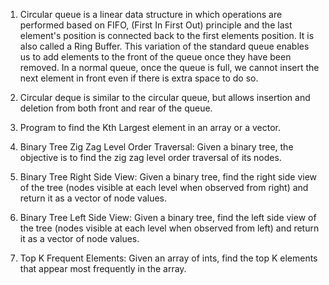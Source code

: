 1. Circular queue is a linear data structure in which operations are performed based on FIFO,  (First In First Out) principle and the last element's position is connected back to the first elements position. It is also called a Ring Buffer. This variation of the standard queue enables us to add elements to the front of the queue once they have been removed. In a normal queue, once the queue is full, we cannot insert the next element in front even if there is extra space to do so.

2. Circular deque is similar to the circular queue, but allows insertion and deletion from both front and rear of the queue. 

3. Program to find the Kth Largest element in an array or a vector. 

4. Binary Tree Zig Zag Level Order Traversal: Given a binary tree, the objective is to find the zig zag level order traversal of its nodes.

5. Binary Tree Right Side View: Given a binary tree, find the right side view of the tree (nodes visible at each level when observed from right) and return it as a vector of node values. 

6. Binary Tree Left Side View: Given a binary tree, find the left side view of the tree (nodes visible at each level when observed from left) and return it as a vector of node values. 

7. Top K Frequent Elements: Given an array of ints, find the top K elements that appear most frequently in the array.